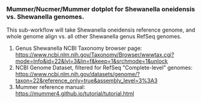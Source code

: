 ### Mummer/Nucmer/Mummer dotplot for Shewanella oneidensis vs. Shewanella genomes.

This sub-workflow will take Shewanella oneidensis reference genome, and whole genome align vs. all other Shewanella genus RefSeq genomes.

1. Genus Shewanella NCBI Taxonomy browser page: https://www.ncbi.nlm.nih.gov/Taxonomy/Browser/wwwtax.cgi?mode=Info&id=22&lvl=3&lin=f&keep=1&srchmode=1&unlock
2. NCBI Genome Dataset, filtered for RefSeq "Complete-level" genomes: https://www.ncbi.nlm.nih.gov/datasets/genome/?taxon=22&reference_only=true&assembly_level=3%3A3
3. Mummer reference manual: https://mummer4.github.io/tutorial/tutorial.html
